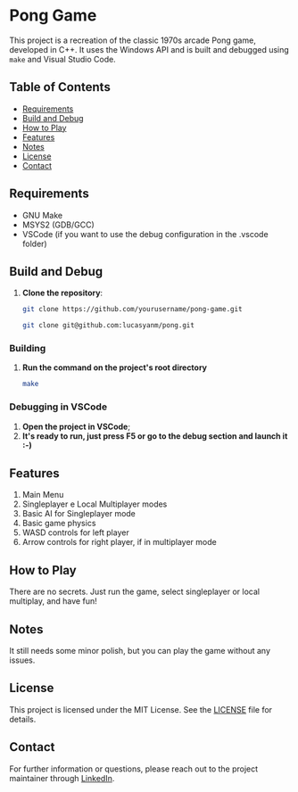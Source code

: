 # Pong Game

This project is a recreation of the classic 1970s arcade Pong game, developed in C++. It uses the Windows API and is built and debugged using `make` and Visual Studio Code.

## Table of Contents

- [Requirements](#Requirements)
- [Build and Debug](#Build-and-debug)
- [How to Play](#How-to-play)
- [Features](#Features)
- [Notes](#Notes)
- [License](#License)
- [Contact](#Contact)

## Requirements

- GNU Make
- MSYS2 (GDB/GCC)
- VSCode (if you want to use the debug configuration in the .vscode folder)

## Build and Debug

1. **Clone the repository**:
   ```sh
   git clone https://github.com/yourusername/pong-game.git
   ```
   ```sh
   git clone git@github.com:lucasyanm/pong.git
   ```

### Building

1. **Run the command on the project's root directory**
   ```sh
   make
   ```

### Debugging in VSCode

1. **Open the project in VSCode**;
2. **It's ready to run, just press F5 or go to the debug section and launch it :-)**

## Features

1. Main Menu
2. Singleplayer e Local Multiplayer modes
3. Basic AI for Singleplayer mode
4. Basic game physics
5. WASD controls for left player
6. Arrow controls for right player, if in multiplayer mode

## How to Play

There are no secrets. Just run the game, select singleplayer or local multiplay, and have fun!

## Notes

It still needs some minor polish, but you can play the game without any issues.

## License

This project is licensed under the MIT License. See the [LICENSE](./LICENSE) file for details.

## Contact

For further information or questions, please reach out to the project maintainer through [LinkedIn](https://www.linkedin.com/in/lucas-yan-carvalho/).
